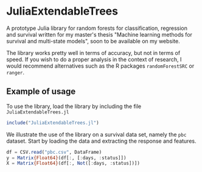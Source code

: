 # JuliaExtendableTrees
A prototype Julia library for random forests for classification, regression and survival written for my master's thesis "Machine learning methods for survival and multi-state models", soon to be available on my website. 

The library works pretty well in terms of accuracy, but not in terms of speed. If you wish to do a proper analysis in the context of research, I would recommend alternatives such as the R packages `randomForestSRC` or `ranger`.

## Example of usage
To use the library, load the library by including the file `JuliaExtendableTrees.jl`

```Julia
include("JuliaExtendableTrees.jl")
```
We illustrate the use of the library on a survival data set, namely the `pbc` dataset. Start by loading the data and extracting the response and features.

```Julia
df = CSV.read("pbc.csv", DataFrame)
y = Matrix{Float64}(df[:, [:days, :status]])
X = Matrix{Float64}(df[:, Not([:days, :status])])
```

